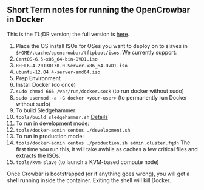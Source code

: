 ## Short Term notes for running the OpenCrowbar in Docker

This is the TL;DR version; the full version is [here](docker-admin.md).

1. Place the OS install ISOs for OSes you want to deploy on to slaves in
  `$HOME/.cache/opencrowbar/tftpboot/isos`.  We currently support:
  1. `CentOS-6.5-x86_64-bin-DVD1.iso`
  2. `RHEL6.4-20130130.0-Server-x86_64-DVD1.iso`
  3. `ubuntu-12.04.4-server-amd64.iso`
1. Prep Environment
  1. Install Docker (do once)
  2. `sudo chmod 666 /var/run/docker.sock` (to run docker without sudo)
  3. `sudo usermod -a -G docker <your-user>` (to permanently run Docker
  without sudo)
2. To build Sledgehammer:
  1. `tools/build_sledgehammer.sh` [Details](../../workflow/dev-build-sledgehammer.md)
2. To run in development mode:
  1. `tools/docker-admin centos ./development.sh`
3. To run in production mode:
  1. `tools/docker-admin centos ./production.sh admin.cluster.fqdn`
     The first time you run this, it will take awhile as caches a few
     critical files and extracts the ISOs.
  2. `tools/kvm-slave` (to launch a KVM-based compute node)

Once Crowbar is bootstrapped (or if anything goes wrong), you will get a shell running inside the container.  Exiting the shell will kill Docker.
